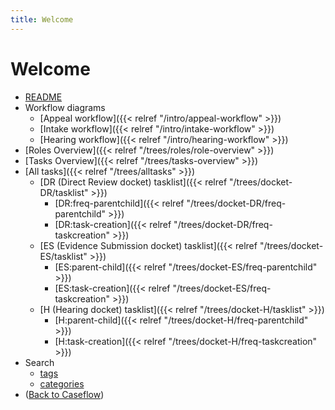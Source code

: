 ```yaml
---
title: Welcome
---
```


# Welcome

- [README](intro/README)
- Workflow diagrams
  - [Appeal workflow]({{< relref "/intro/appeal-workflow" >}})
  - [Intake workflow]({{< relref "/intro/intake-workflow" >}})
  - [Hearing workflow]({{< relref "/intro/hearing-workflow" >}})
- [Roles Overview]({{< relref "/trees/roles/role-overview" >}})
- [Tasks Overview]({{< relref "/trees/tasks-overview" >}})
- [All tasks]({{< relref "/trees/alltasks" >}})
  + [DR (Direct Review docket) tasklist]({{< relref "/trees/docket-DR/tasklist" >}})
    + [DR:freq-parentchild]({{< relref "/trees/docket-DR/freq-parentchild" >}})
    + [DR:task-creation]({{< relref "/trees/docket-DR/freq-taskcreation" >}})
  + [ES (Evidence Submission docket) tasklist]({{< relref "/trees/docket-ES/tasklist" >}})
    + [ES:parent-child]({{< relref "/trees/docket-ES/freq-parentchild" >}})
    + [ES:task-creation]({{< relref "/trees/docket-ES/freq-taskcreation" >}})
  + [H (Hearing docket) tasklist]({{< relref "/trees/docket-H/tasklist" >}})
    + [H:parent-child]({{< relref "/trees/docket-H/freq-parentchild" >}})
    + [H:task-creation]({{< relref "/trees/docket-H/freq-taskcreation" >}})
- Search
  + [tags](/tags)
  + [categories](/categories)
- (<a href="/caseflow/index">Back to Caseflow</a>)
